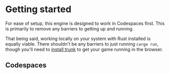 # Getting started

For ease of setup, this engine is designed to work in Codespaces first. This is
primarily to remove any barriers to getting up and running.

That being said, working locally on your system with Rust installed is equally
viable. There shouldn't be any barriers to just running `cargo run`, though
you'll need to [install trunk](https://trunkrs.dev/#install) to get your game
running in the browser.

## Codespaces

